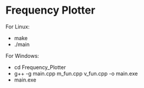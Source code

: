 # Frequency Plotter

For Linux:
- make
- ./main

For Windows:
- cd Frequency_Plotter
- g++ -g main.cpp m_fun.cpp v_fun.cpp -o main.exe
- main.exe
